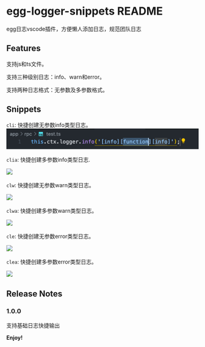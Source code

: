 # egg-logger-snippets README

egg日志vscode插件，方便懒人添加日志，规范团队日志

## Features

支持js和ts文件。

支持三种级别日志：info、warn和error。

支持两种日志格式：无参数及多参数格式。

## Snippets

`cli`: 快捷创建无参数info类型日志。
![](./screenshots/cli.png)

`clia`: 快捷创建多参数info类型日志.

![](/Users/zeeyang/Documents/GitHub/vscode-extension-egg-log/screenshots/clia.png)

`clw`: 快捷创建无参数warn类型日志。

![](/Users/zeeyang/Documents/GitHub/vscode-extension-egg-log/screenshots/clw.png)

`clwa`: 快捷创建多参数warn类型日志。

![](/Users/zeeyang/Documents/GitHub/vscode-extension-egg-log/screenshots/clwa.png)

`cle`: 快捷创建无参数error类型日志。

![](/Users/zeeyang/Documents/GitHub/vscode-extension-egg-log/screenshots/cle.png)

`clea`: 快捷创建多参数error类型日志。

![](/Users/zeeyang/Documents/GitHub/vscode-extension-egg-log/screenshots/clea.png)

## Release Notes

### 1.0.0

支持基础日志快捷输出

**Enjoy!**
